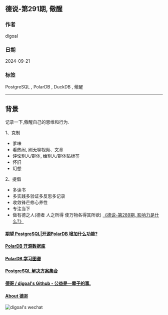 ## 德说-第291期, 儆醒   
                                                                                  
### 作者                                                      
digoal                                                      
                                                             
### 日期                                                           
2024-09-21                                                     
                                                          
### 标签                                                        
PostgreSQL , PolarDB , DuckDB , 儆醒   
                                                                                 
----                                                          
                                                                        
## 背景  
记录一下,儆醒自己的思维和行为.   
   
1、克制  
- 爹味  
- 看热闹, 刷无聊视频、文章  
- 评论别人/群体, 给别人/群体贴标签  
- 怀旧  
- 幻想  
  
2、提倡  
- 多读书  
- 多实践多验证多反思多记录  
- 收敛锋芒修心养性  
- 专注当下  
- 做有德之人(德者 人之所得 使万物各得其所欲) [《德说-第289期, 影响力是什么?》](../202409/20240908_01.md)    
  
  
  
#### [期望 PostgreSQL|开源PolarDB 增加什么功能?](https://github.com/digoal/blog/issues/76 "269ac3d1c492e938c0191101c7238216")
  
  
#### [PolarDB 开源数据库](https://openpolardb.com/home "57258f76c37864c6e6d23383d05714ea")
  
  
#### [PolarDB 学习图谱](https://www.aliyun.com/database/openpolardb/activity "8642f60e04ed0c814bf9cb9677976bd4")
  
  
#### [PostgreSQL 解决方案集合](../201706/20170601_02.md "40cff096e9ed7122c512b35d8561d9c8")
  
  
#### [德哥 / digoal's Github - 公益是一辈子的事.](https://github.com/digoal/blog/blob/master/README.md "22709685feb7cab07d30f30387f0a9ae")
  
  
#### [About 德哥](https://github.com/digoal/blog/blob/master/me/readme.md "a37735981e7704886ffd590565582dd0")
  
  
![digoal's wechat](../pic/digoal_weixin.jpg "f7ad92eeba24523fd47a6e1a0e691b59")
  
